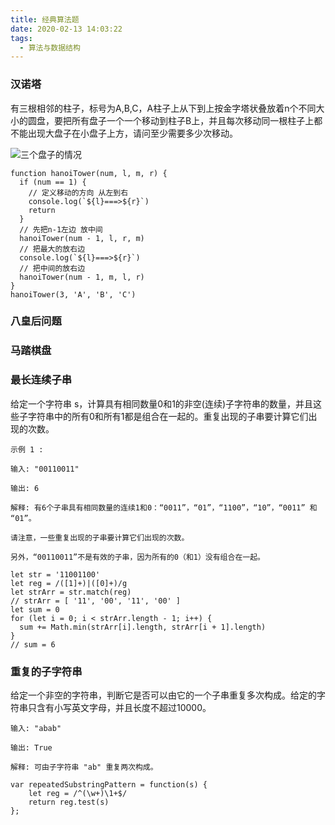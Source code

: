 ```yaml
---
title: 经典算法题
date: 2020-02-13 14:03:22
tags:
  - 算法与数据结构
---
```

### 汉诺塔
有三根相邻的柱子，标号为A,B,C，A柱子上从下到上按金字塔状叠放着n个不同大小的圆盘，要把所有盘子一个一个移动到柱子B上，并且每次移动同一根柱子上都不能出现大盘子在小盘子上方，请问至少需要多少次移动。

![三个盘子的情况](http://blogqiniu.wangminwei.top/202002131425_528.png?/)
```JS
function hanoiTower(num, l, m, r) {
  if (num == 1) {
    // 定义移动的方向 从左到右
    console.log(`${l}===>${r}`)
    return
  }
  // 先把n-1左边 放中间
  hanoiTower(num - 1, l, r, m)
  // 把最大的放右边
  console.log(`${l}===>${r}`)
  // 把中间的放右边
  hanoiTower(num - 1, m, l, r)
}
hanoiTower(3, 'A', 'B', 'C')
```
### 八皇后问题
### 马踏棋盘
### 最长连续子串
给定一个字符串 s，计算具有相同数量0和1的非空(连续)子字符串的数量，并且这些子字符串中的所有0和所有1都是组合在一起的。重复出现的子串要计算它们出现的次数。
```
示例 1 :

输入: "00110011"

输出: 6

解释: 有6个子串具有相同数量的连续1和0：“0011”，“01”，“1100”，“10”，“0011” 和 “01”。

请注意，一些重复出现的子串要计算它们出现的次数。

另外，“00110011”不是有效的子串，因为所有的0（和1）没有组合在一起。
```
```JS
let str = '11001100'
let reg = /([1]+)|([0]+)/g
let strArr = str.match(reg)
// strArr = [ '11', '00', '11', '00' ]
let sum = 0
for (let i = 0; i < strArr.length - 1; i++) {
  sum += Math.min(strArr[i].length, strArr[i + 1].length)
}
// sum = 6
```
### 重复的子字符串

给定一个非空的字符串，判断它是否可以由它的一个子串重复多次构成。给定的字符串只含有小写英文字母，并且长度不超过10000。
```
输入: "abab"

输出: True

解释: 可由子字符串 "ab" 重复两次构成。
```

```JS
var repeatedSubstringPattern = function(s) {
    let reg = /^(\w+)\1+$/
    return reg.test(s)
};
```